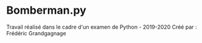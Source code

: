 # Bomberman.py
Travail réalisé dans le cadre d'un examen de Python - 2019-2020
Créé par : Frédéric Grandgagnage
